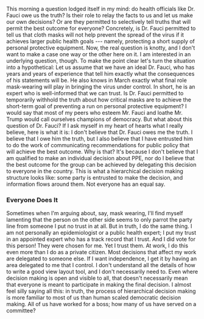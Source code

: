 This morning a question lodged itself in my mind: do health officials like Dr. Fauci owe us the truth? Is their role to relay the facts to us and let us make our own decisions? Or are they permitted to selectively tell truths that will permit the best outcome for everyone? Concretely, is Dr. Fauci permitted to tell us that cloth masks will not help prevent the spread of the virus if it achieves larger public health goals --- namely, protecting a short supply of personal protective equipment.
Now, the real question is knotty, and I don't want to make a case one way or the other here on it. I am interested in an underlying question, though. To make the point clear let's turn the situation into a  hypothetical:
Let us assume that we have an ideal Dr. Fauci, who has years and years of experience that tell him exactly what the consequences of his statements will be. He also knows in March exactly what final role mask-wearing will play in bringing the virus under control. In short, he is an expert who is well-informed that we can trust. Is Dr. Fauci permitted to temporarily withhold the truth about how critical masks are to achieve the short-term goal of preventing a run on personal protective equipment?
I would say that most of my peers who esteem Mr. Fauci and loathe Mr. Trump would call ourselves champions of democracy. But what about this question of Dr. Fauci?
If I ask myself in my heart of hearts what I really believe, here is what it is: I don't believe that Dr. Fauci owes me the truth. I believe that I owe him the truth, but I also believe that I have entrusted him to do the work of communicating recommendations for public policy that will achieve the best outcome.
Why is that? It's because I don't believe that I am qualified to make an individual decision about PPE, nor do I believe that the best outcome for the group can be achieved by delegating this decision to everyone in the country.
This is what a hierarchical decision making structure looks like: some party is entrusted to make the decision, and information flows around them. Not everyone has an equal say.

### Everyone Does It

Sometimes when I'm arguing about, say, mask wearing, I'll find myself lamenting that the person on the other side seems to only parrot the party line from someone I put no trust in at all.
But in truth, I do the same thing. I am not personally an epidemiologist or a public health expert; I put my trust in an appointed expert who has a track record that I trust. And I did vote for this person! They were chosen for me. Yet I trust them.
At work, I do this even more than I do as a private citizen. Most decisions that affect my work are delegated to someone else. If I want independence, I get it by having an area delegated to me that I control. I don't understand all the details of how to write a good view layout tool, and I don't necessarily need to. Even where decision making is open and visible to all, that doesn't necessarily mean that everyone is meant to participate in making the final decision.
I almost feel silly saying all this: in truth, the process of hierarchical decision making is more familiar to most of us than human scaled democratic decision making. All of us have worked for a boss; how many of us have served on a committee?
